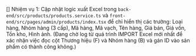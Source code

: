 [] Nhiệm vụ 1: Cập nhật logic xuất Excel trong `back-end/src/products/products.service.ts` và `front-end/src/pages/admin/products/index.tsx` để chỉ hiển thị các trường: Loại hàng, Nhóm hàng (3 cấp), Mã hàng, Mã vạch, Tên hàng, Giá bán, Giá vốn, Tồn kho, Hình ảnh. (Đang chờ log từ quá trình IMPORT Excel mới nhất để xác nhận việc đọc cột Thương hiệu (F) và Nhóm hàng (B) và gán ID vào sản phẩm có thành công không.)
